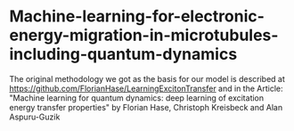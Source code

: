 # Machine-learning-for-electronic-energy-migration-in-microtubules-including-quantum-dynamics
The original methodology we got as the basis for our model is described at https://github.com/FlorianHase/LearningExcitonTransfer and in the Article: "Machine learning for quantum dynamics: deep learning of excitation energy transfer properties" by Florian Hase, Christoph Kreisbeck and Alan Aspuru-Guzik
